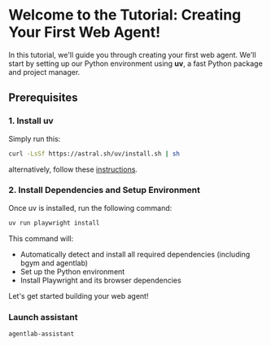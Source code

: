 # Welcome to the Tutorial: Creating Your First Web Agent!

In this tutorial, we'll guide you through creating your first web agent. We'll start by setting up our Python environment using **uv**, a fast Python package and project manager.

## Prerequisites

### 1. Install uv
Simply run this: 
```bash
curl -LsSf https://astral.sh/uv/install.sh | sh
```
alternatively, follow these [instructions](https://docs.astral.sh/uv/getting-started/installation/).

### 2. Install Dependencies and Setup Environment
Once uv is installed, run the following command:

```bash
uv run playwright install
```

This command will:
- Automatically detect and install all required dependencies (including bgym and agentlab)
- Set up the Python environment
- Install Playwright and its browser dependencies

Let's get started building your web agent!

### Launch assistant
```bash
agentlab-assistant
```